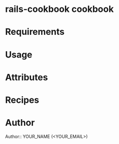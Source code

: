 # rails-cookbook cookbook

# Requirements

# Usage

# Attributes

# Recipes

# Author

Author:: YOUR_NAME (<YOUR_EMAIL>)
